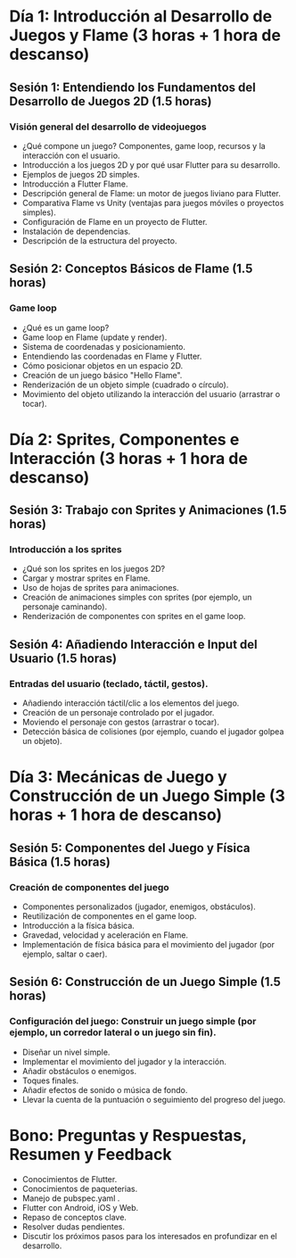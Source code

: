 # Día 1: Introducción al Desarrollo de Juegos y Flame (3 horas + 1 hora de descanso)
## Sesión 1: Entendiendo los Fundamentos del Desarrollo de Juegos 2D (1.5 horas)

### Visión general del desarrollo de videojuegos
- ¿Qué compone un juego? Componentes, game loop, recursos y la interacción con el usuario.
- Introducción a los juegos 2D y por qué usar Flutter para su desarrollo.
- Ejemplos de juegos 2D simples.
- Introducción a Flutter Flame.
- Descripción general de Flame: un motor de juegos liviano para Flutter.
- Comparativa Flame vs Unity (ventajas para juegos móviles o proyectos simples).
- Configuración de Flame en un proyecto de Flutter.
- Instalación de dependencias.
- Descripción de la estructura del proyecto.

## Sesión 2: Conceptos Básicos de Flame (1.5 horas)

### Game loop
- ¿Qué es un game loop?
- Game loop en Flame (update y render).
- Sistema de coordenadas y posicionamiento.
- Entendiendo las coordenadas en Flame y Flutter.
- Cómo posicionar objetos en un espacio 2D.
- Creación de un juego básico "Hello Flame".
- Renderización de un objeto simple (cuadrado o círculo).
- Movimiento del objeto utilizando la interacción del usuario (arrastrar o tocar).

# Día 2: Sprites, Componentes e Interacción (3 horas + 1 hora de descanso)
## Sesión 3: Trabajo con Sprites y Animaciones (1.5 horas)

### Introducción a los sprites
- ¿Qué son los sprites en los juegos 2D?
- Cargar y mostrar sprites en Flame.
- Uso de hojas de sprites para animaciones.
- Creación de animaciones simples con sprites (por ejemplo, un personaje caminando).
- Renderización de componentes con sprites en el game loop.

## Sesión 4: Añadiendo Interacción e Input del Usuario (1.5 horas)

### Entradas del usuario (teclado, táctil, gestos).
- Añadiendo interacción táctil/clic a los elementos del juego.
- Creación de un personaje controlado por el jugador.
- Moviendo el personaje con gestos (arrastrar o tocar).
- Detección básica de colisiones (por ejemplo, cuando el jugador golpea un objeto).

# Día 3: Mecánicas de Juego y Construcción de un Juego Simple (3 horas + 1 hora de descanso)
## Sesión 5: Componentes del Juego y Física Básica (1.5 horas)

### Creación de componentes del juego
- Componentes personalizados (jugador, enemigos, obstáculos).
- Reutilización de componentes en el game loop.
- Introducción a la física básica.
- Gravedad, velocidad y aceleración en Flame.
- Implementación de física básica para el movimiento del jugador (por ejemplo, saltar o caer).

## Sesión 6: Construcción de un Juego Simple (1.5 horas)

### Configuración del juego: Construir un juego simple (por ejemplo, un corredor lateral o un juego sin fin).
- Diseñar un nivel simple.
- Implementar el movimiento del jugador y la interacción.
- Añadir obstáculos o enemigos.
- Toques finales.
- Añadir efectos de sonido o música de fondo.
- Llevar la cuenta de la puntuación o seguimiento del progreso del juego.

# Bono: Preguntas y Respuestas, Resumen y Feedback
- Conocimientos de Flutter.
- Conocimientos de paqueterias.
- Manejo de pubspec.yaml .
- Flutter con Android, iOS y Web.
- Repaso de conceptos clave.
- Resolver dudas pendientes.
- Discutir los próximos pasos para los interesados en profundizar en el desarrollo.